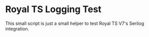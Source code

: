 # Royal TS Logging Test

This small script is just a small helper to test Royal TS V7's Serilog integration.
